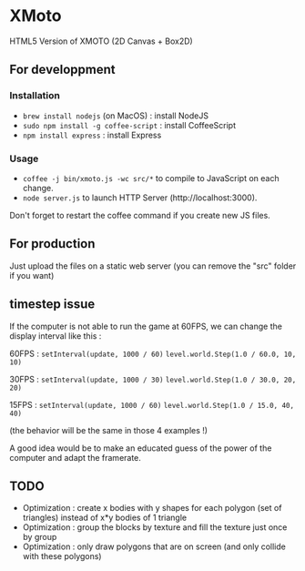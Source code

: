 XMoto
=====

HTML5 Version of XMOTO (2D Canvas + Box2D)

## For developpment

### Installation

 * ```brew install nodejs``` (on MacOS) : install NodeJS
 * ```sudo npm install -g coffee-script``` : install CoffeeScript
 * ```npm install express``` : install Express

### Usage

 * ```coffee -j bin/xmoto.js -wc src/*``` to compile to JavaScript on each change.
 * ```node server.js``` to launch HTTP Server (http://localhost:3000).

Don't forget to restart the coffee command if you create new JS files.

## For production

Just upload the files on a static web server (you can remove the "src" folder if you want)

## timestep issue

If the computer is not able to run the game at 60FPS, we can change the display interval like this :

60FPS :
```setInterval(update, 1000 / 60)```
```level.world.Step(1.0 / 60.0, 10, 10)```

30FPS :
```setInterval(update, 1000 / 30)```
```level.world.Step(1.0 / 30.0, 20, 20)```

15FPS :
```setInterval(update, 1000 / 60)```
```level.world.Step(1.0 / 15.0, 40, 40)```

(the behavior will be the same in those 4 examples !)

A good idea would be to make an educated guess of the power of the computer and adapt the framerate.

## TODO

 * Optimization : create x bodies with y shapes for each polygon (set of triangles) instead of x*y bodies of 1 triangle
 * Optimization : group the blocks by texture and fill the texture just once by group
 * Optimization : only draw polygons that are on screen (and only collide with these polygons)


